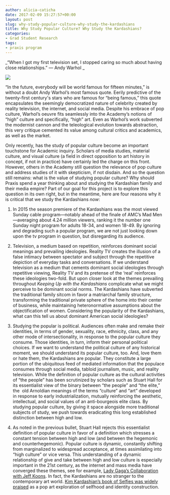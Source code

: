 ```yaml
---
author: alicia-caticha
date: 2017-02-09 15:27:57+00:00
layout: post
slug: why-study-popular-culture-why-study-the-kardashians
title: Why Study Popular Culture? Why Study the Kardashians?
categories:
- Grad Student Research
tags:
- praxis program
---
```


_“When I got my first television set, I stopped caring so much about having close relationships.” &mdash; Andy Warhol _


[![](http://scholarslab.org/wp-content/uploads/2017/02/article-2517744-19D1E53000000578-676_634x755-252x300.jpg)](http://www.dailymail.co.uk/tvshowbiz/article-2519086/Kanye-West-didnt-ask-Andy-Warhols-cousin-paint-Kim-Kardashian.html)

“In the future, everybody will be world famous for fifteen minutes,” is without a doubt Andy Warhol’s most famous quote. Eerily predictive of the twenty-first century's stars who are famous for “being famous,” this quote encapsulates the seemingly democratized nature of celebrity created by reality television, the internet, and social media. Despite his embrace of pop culture, Warhol’s oeuvre fits seamlessly into the Academy’s notions of “high” culture and specifically, “high” art. Even as Warhol’s work subverted the modernist cannon and the teleological evolution towards abstraction, this very critique cemented its value among cultural critics and academics, as well as the market.

Only recently, has the study of popular culture become an important touchstone for Academic inquiry. Scholars of media studies, material culture, and visual culture (a field in direct opposition to art history in concept, if not in practice) have certainly led the charge on this front.  However, others in the Academy still question the relevance of pop culture and address studies of it with skepticism, if not disdain. And so the question still remains: what is the value of studying popular culture? Why should Praxis spend a year thinking about and studying the Kardashian family and their media empire? Part of our goal for this project is to explore this question in its own right, but in the meantime, here are four reasons why it is critical that we study the Kardashians _now_: 



 	
  1. In 2015 the season premiere of the Kardashians was the most viewed Sunday cable program&mdash;notably ahead of the finale of AMC’s Mad Men&mdash;averaging about 4.24 million viewers, ranking it the number one Sunday night program for adults 18-34, and women 18-49. By ignoring and degrading such a popular program, we are not just looking down upon the tv program in question, but disregarding its audience.

 	
  2. Television, a medium based on repetition, reinforces dominant social meanings and prevailing ideologies. Reality TV creates the illusion of a false intimacy between spectator and subject through the repetitive depiction of everyday tasks and conversations. If we understand television as a medium that cements dominant social ideologies through repetitive viewing, Reality TV and its pretense of the ‘real’ reinforces these ideologies two-fold. But upon closer look at the themes prevailing throughout _Keeping Up with the Kardashians_ complicate what we might perceive to be dominant social norms. The Kardashians have subverted the traditional family sitcom in favor a matriarchal family structure, transforming the traditional private sphere of the home into their center of business, while maintaining heteronormative assumptions about the objectification of women. Considering the popularity of the Kardashians, what can this tell us about dominant American social ideologies? 

 	
  3. Studying the popular is political. Audiences often make and remake their identities, in terms of gender, sexuality, race, ethnicity, class, and any other mode of intersectionality, in response to the popular culture they consume. Those identities, in turn, inform their personal political choices. If we want to understand the political culture of any historical moment, we should understand its popular culture, too. And, love them or hate them, the Kardashians are popular. They constitute a large portion of the ubiquitous feed of mediated information that the populace consumes through social media, tabloid journalism, music, and reality television. While the definition of popular culture as the cultural activities of “the people” has been scrutinized by scholars such as Stuart Hall for its essentialist view of the binary between “the people” and “the elite,” the  old Arnoldian meanings of the terms “culture” and “art” developed in response to early industrialization, mutually reinforcing the aesthetic, intellectual, and social values of an anti-bourgeois elite class. By studying popular culture, by giving it space alongside more traditional subjects of study, we push towards eradicating this long established distinction between high and low.

 	
  4. As noted in the previous bullet, Stuart Hall rejects this essentialist definition of popular culture in favor of a definition which stresses a constant tension between high and low (and between the hegemonic and counterhegemonic). Popular culture is dynamic, constantly shifting from marginalized to widespread acceptance, at times assimilating into “high culture” or vice versa. This understanding of a dynamic relationship of give and take between high and low culture is especially important in the 21st century, as the internet and mass media have converged these themes, see for example, [Lady Gaga’s Collaboration with Jeff Koons](http://www.slate.com/articles/arts/culturebox/2013/11/lady_gaga_jeff_koons_and_marina_abramovi_the_bad_romance_between_gaga_and.html). In fact, the Kardashians are no stranger to the contemporary art world. [Kim Kardashian’s book of Selfies was widely praised](http://www.vulture.com/2015/05/saltz-how-kim-kardashian-became-important.html) as a pop art exploration of selfhood and identity construction.


